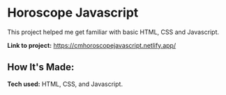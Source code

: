 <h1>Horoscope Javascript</h1>

<p>This project helped me get familiar with basic HTML, CSS and Javascript.</p>

**Link to project:** https://cmhoroscopejavascript.netlify.app/

## How It's Made:

**Tech used:** HTML, CSS, and Javascript.
